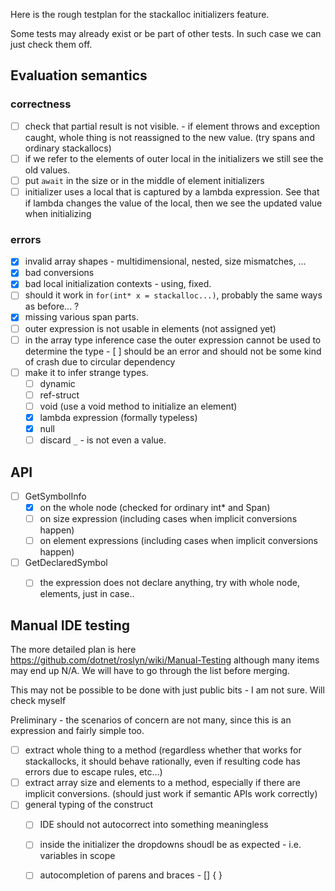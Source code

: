 
Here is the rough testplan for the stackalloc initializers feature.

Some tests may already exist or be part of other tests. 
In such case we can just check them off. 


## Evaluation semantics ##

### correctness ###
- [ ] check that partial result is not visible. - if element throws and exception caught, whole thing is not reassigned to the new value. (try spans and ordinary stackallocs)
- [ ] if we refer to the elements of outer local in the initializers we still see the old values.
- [ ] put `await` in the size or in the middle of element initializers
- [ ] initializer uses a local that is captured by a lambda expression. See that if lambda changes the value of the local, then we see the updated value when initializing

### errors ##
- [x] invalid array shapes - multidimensional, nested, size mismatches, ... 
- [x] bad conversions
- [x] bad local initialization contexts - using, fixed. 
- [ ] should it work in `for(int* x = stackalloc...)`, probably the same ways as before... ?  
- [X] missing various span parts.
- [ ] outer expression is not usable in elements (not assigned yet)
- [ ] in the array type inference case the outer expression cannot be used to determine the type - [ ] should be an error and should not be some kind of crash due to circular dependency
- [ ] make it to infer strange types. 
	- [ ] dynamic
	- [ ] ref-struct
	- [ ] void   (use a void method to initialize an element)
	- [X] lambda expression   (formally typeless)
	- [X] null
	- [ ] discard  `_` - is not even a value. 

## API ##

- [ ] GetSymbolInfo
	- [X] on the whole node (checked for ordinary int* and Span)
	- [ ] on size expression (including cases when implicit conversions happen)
	- [ ] on element expressions (including cases when implicit conversions happen)
	
- [ ] GetDeclaredSymbol
	- [ ] the expression does not declare anything, try with whole node, elements, just in case..


	
## Manual IDE testing ##
The more detailed plan is here https://github.com/dotnet/roslyn/wiki/Manual-Testing although many items may end up N/A. 
We will have to go through the list before merging.

This may not be possible to be done with just public bits - I am not sure. Will check myself


Preliminary - the scenarios of concern are not many, since this is an expression and fairly simple too.

- [ ] extract whole thing to a method (regardless whether that works for stackallocks, it should behave rationally, even if resulting code has errors due to escape rules, etc...)
- [ ] extract array size and elements to a method, especially if there are implicit conversions. (should just work if semantic APIs work correctly)
- [ ] general typing of the construct 
	- [ ] IDE should not autocorrect into something meaningless
	- [ ] inside the initializer the dropdowns shoudl be as expected - i.e. variables in scope
	- [ ] autocompletion of parens and braces - [] { }  
 


